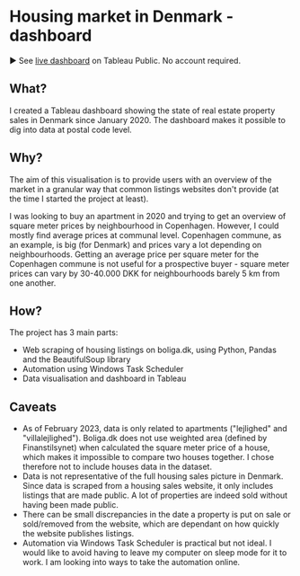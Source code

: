 # Housing market in Denmark - dashboard

▶ See [live dashboard](https://public.tableau.com/app/profile/audrey.dogbeh/viz/Apartmentsm2-priceinDenmarkaggregatedbypostalcode/HousingmarketinDenmarkapartments) on Tableau Public. No account required.

## What?
I created a Tableau dashboard showing the state of real estate property sales in Denmark since January 2020. The dashboard makes it possible to dig into data at postal code level.

## Why?
The aim of this visualisation is to provide users with an overview of the market in a granular way that common listings websites don't provide (at the time I started the project at least).

I was looking to buy an apartment in 2020 and trying to get an overview of square meter prices by neighbourhood in Copenhagen. However, I could mostly find average prices at communal level. Copenhagen commune, as an example, is big (for Denmark) and prices vary a lot depending on neighbourhoods. Getting an average price per square meter for the Copenhagen commune is not useful for a prospective buyer - square meter prices can vary by 30-40.000 DKK for neighbourhoods barely 5 km from one another. 

## How?
The project has 3 main parts:
- Web scraping of housing listings on boliga.dk, using Python, Pandas and the BeautifulSoup library
- Automation using Windows Task Scheduler
- Data visualisation and dashboard in Tableau

## Caveats
- As of February 2023, data is only related to apartments ("lejlighed" and "villalejlighed"). Boliga.dk does not use weighted area (defined by Finanstilsynet) when calculated the square meter price of a house, which makes it impossible to compare two houses together. I chose therefore not to include houses data in the dataset.
- Data is not representative of the full housing sales picture in Denmark. Since data is scraped from a housing sales website, it only includes listings that are made public. A lot of properties are indeed sold without having been made public.
- There can be small discrepancies in the date a property is put on sale or sold/removed from the website, which are dependant on how quickly the website publishes listings.
- Automation via Windows Task Scheduler is practical but not ideal. I would like to
avoid having to leave my computer on sleep mode for it to work. I am looking into ways to take the automation online.

